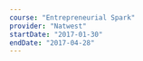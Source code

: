 ```yaml
---
course: "Entrepreneurial Spark"
provider: "Natwest"
startDate: "2017-01-30"
endDate: "2017-04-28"
---
```

